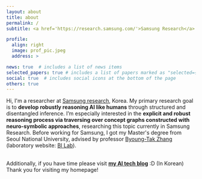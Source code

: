 ```yaml
---
layout: about
title: about
permalink: /
subtitle: <a href='https://research.samsung.com/'>Samsung Research</a> <br> rubyrang2@snu.ac.kr

profile:
  align: right
  image: prof_pic.jpeg
  address: >

news: true  # includes a list of news items
selected_papers: true # includes a list of papers marked as "selected={true}"
social: true  # includes social icons at the bottom of the page
others: true
---
```


Hi, I'm a researcher at <a href="https://research.samsung.com/">Samsung research</a>, Korea.
My primary research goal is to <b>develop robustly reasoning AI like humans</b> through structured and disentangled inference.
I’m especially interested in the <b>explicit and robust reasoning process via traversing over concept graphs constructed with neuro-symbolic approaches</b>, researching this topic currently in Samsung Research.
Before working for Samsung, I got my Master's degree from Seoul National University, 
advised by professor <a href="https://bi.snu.ac.kr/~btzhang/">Byoung-Tak Zhang</a> (laboratory website: <a href="https://bi.snu.ac.kr/">BI Lab</a>).


<br>
Additionally, if you have time please visit <b><a href="https://ahjeong.tistory.com">my AI tech blog</a></b> :D (In Korean) <br>
Thank you for visiting my homepage!
